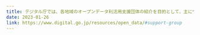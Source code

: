 ```yaml
---
title: デジタル庁では、各地域のオープンデータ利活用支援団体の紹介を目的として、主にワークショップ開催を支援する「オープンデータサポート団体（ODサポーター）」を選定し、一覧として掲載しています。「シビックテックさいたま」もオープンデータサポート団体として登録されました。
date: 2023-01-26
link: https://www.digital.go.jp/resources/open_data/#support-group
---
```

